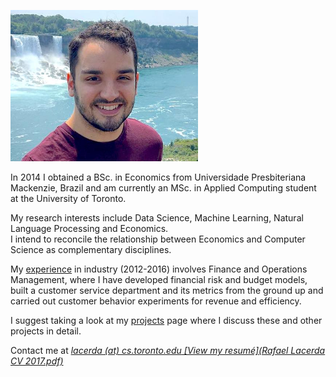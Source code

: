 <p><img width="300p" src="docs/img/profile_2019.jpg"></p>

In 2014 I obtained a BSc. in Economics from Universidade Presbiteriana Mackenzie, Brazil and am currently an MSc. in Applied Computing student at the University of Toronto.

My research interests include Data Science, Machine Learning, Natural Language Processing and Economics.<br> I intend to reconcile the relationship between Economics and Computer Science as complementary disciplines.

My [experience](experience.html) in industry (2012-2016) involves Finance and Operations Management, where I have developed financial risk and budget models, built a customer service department and its metrics from the ground up and carried out customer behavior experiments for revenue and efficiency.

I suggest taking a look at my [projects](projects.html) page where I discuss these and other projects in detail.

Contact me at <u><i><span style="white-space:nowrap">lacerda (at) cs.toronto.edu</span>
[View my resumé](Rafael Lacerda CV 2017.pdf)
